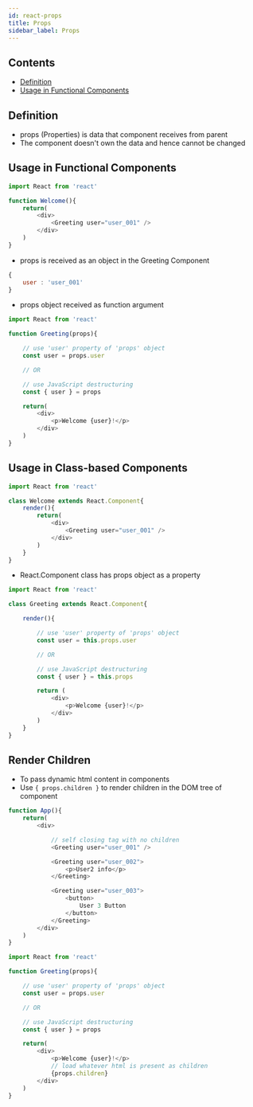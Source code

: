 ```yaml
---
id: react-props
title: Props
sidebar_label: Props
---
```


## Contents <!-- omit in toc -->

- [Definition](#definition)
- [Usage in Functional Components](#usage-in-functional-components)

## Definition

- props (Properties) is data that component receives from parent
- The component doesn't own the data and hence cannot be changed

## Usage in Functional Components

```js title="Welcome.js"
import React from 'react'

function Welcome(){
    return(
        <div>
            <Greeting user="user_001" />
        </div>
    )
}
```

- props is received as an object in the Greeting Component

```js
{
    user : 'user_001'
}
```

- props object received as function argument

```js title="Greeting.js"
import React from 'react'

function Greeting(props){

    // use 'user' property of 'props' object
    const user = props.user

    // OR

    // use JavaScript destructuring
    const { user } = props

    return(
        <div>
            <p>Welcome {user}!</p>
        </div>
    )
}
```

## Usage in Class-based Components

```js title="Welcome.js"
import React from 'react'

class Welcome extends React.Component{
    render(){
        return(
            <div>
                <Greeting user="user_001" />
            </div>
        )
    }
}
```

- React.Component class has props object as a property

```js title="Greeting.js"
import React from 'react'

class Greeting extends React.Component{

    render(){

        // use 'user' property of 'props' object
        const user = this.props.user

        // OR

        // use JavaScript destructuring
        const { user } = this.props

        return (
            <div>
                <p>Welcome {user}!</p>
            </div>
        )
    }
}
```

## Render Children

- To pass dynamic html content in components
- Use ```{ props.children }``` to render children in the DOM tree of component

```js title="App.js"
function App(){
    return(
        <div>

            // self closing tag with no children
            <Greeting user="user_001" />

            <Greeting user="user_002">
                <p>User2 info</p>
            </Greeting>

            <Greeting user="user_003">
                <button>
                    User 3 Button
                </button>
            </Greeting>
        </div>
    )
}
```

```js title="Greeting.js"
import React from 'react'

function Greeting(props){

    // use 'user' property of 'props' object
    const user = props.user

    // OR

    // use JavaScript destructuring
    const { user } = props

    return(
        <div>
            <p>Welcome {user}!</p>
            // load whatever html is present as children
            {props.children}
        </div>
    )
}
```
